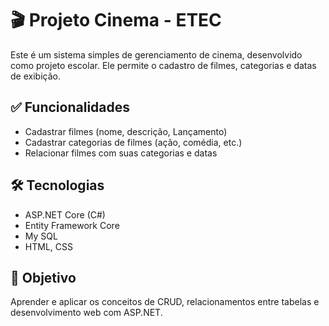 # 🎬 Projeto Cinema - ETEC

Este é um sistema simples de gerenciamento de cinema, desenvolvido como projeto escolar. Ele permite o cadastro de filmes, categorias e datas de exibição.

## ✅ Funcionalidades

- Cadastrar filmes (nome, descrição, Lançamento)
- Cadastrar categorias de filmes (ação, comédia, etc.)
- Relacionar filmes com suas categorias e datas

## 🛠️ Tecnologias

- ASP.NET Core (C#)
- Entity Framework Core
- My SQL
- HTML, CSS

## 📌 Objetivo

Aprender e aplicar os conceitos de CRUD, relacionamentos entre tabelas e desenvolvimento web com ASP.NET.


